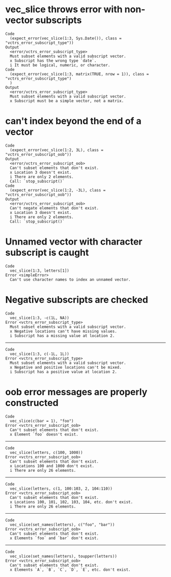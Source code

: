 # vec_slice throws error with non-vector subscripts

    Code
      (expect_error(vec_slice(1:3, Sys.Date()), class = "vctrs_error_subscript_type"))
    Output
      <error/vctrs_error_subscript_type>
      Must subset elements with a valid subscript vector.
      x Subscript has the wrong type `date`.
      i It must be logical, numeric, or character.
    Code
      (expect_error(vec_slice(1:3, matrix(TRUE, nrow = 1)), class = "vctrs_error_subscript_type")
      )
    Output
      <error/vctrs_error_subscript_type>
      Must subset elements with a valid subscript vector.
      x Subscript must be a simple vector, not a matrix.

# can't index beyond the end of a vector

    Code
      (expect_error(vec_slice(1:2, 3L), class = "vctrs_error_subscript_oob"))
    Output
      <error/vctrs_error_subscript_oob>
      Can't subset elements that don't exist.
      x Location 3 doesn't exist.
      i There are only 2 elements.
      Call: `stop_subscript()`
    Code
      (expect_error(vec_slice(1:2, -3L), class = "vctrs_error_subscript_oob"))
    Output
      <error/vctrs_error_subscript_oob>
      Can't negate elements that don't exist.
      x Location 3 doesn't exist.
      i There are only 2 elements.
      Call: `stop_subscript()`

# Unnamed vector with character subscript is caught

    Code
      vec_slice(1:3, letters[1])
    Error <simpleError>
      Can't use character names to index an unnamed vector.

# Negative subscripts are checked

    Code
      vec_slice(1:3, -c(1L, NA))
    Error <vctrs_error_subscript_type>
      Must subset elements with a valid subscript vector.
      x Negative locations can't have missing values.
      i Subscript has a missing value at location 2.

---

    Code
      vec_slice(1:3, c(-1L, 1L))
    Error <vctrs_error_subscript_type>
      Must subset elements with a valid subscript vector.
      x Negative and positive locations can't be mixed.
      i Subscript has a positive value at location 2.

# oob error messages are properly constructed

    Code
      vec_slice(c(bar = 1), "foo")
    Error <vctrs_error_subscript_oob>
      Can't subset elements that don't exist.
      x Element `foo` doesn't exist.

---

    Code
      vec_slice(letters, c(100, 1000))
    Error <vctrs_error_subscript_oob>
      Can't subset elements that don't exist.
      x Locations 100 and 1000 don't exist.
      i There are only 26 elements.

---

    Code
      vec_slice(letters, c(1, 100:103, 2, 104:110))
    Error <vctrs_error_subscript_oob>
      Can't subset elements that don't exist.
      x Locations 100, 101, 102, 103, 104, etc. don't exist.
      i There are only 26 elements.

---

    Code
      vec_slice(set_names(letters), c("foo", "bar"))
    Error <vctrs_error_subscript_oob>
      Can't subset elements that don't exist.
      x Elements `foo` and `bar` don't exist.

---

    Code
      vec_slice(set_names(letters), toupper(letters))
    Error <vctrs_error_subscript_oob>
      Can't subset elements that don't exist.
      x Elements `A`, `B`, `C`, `D`, `E`, etc. don't exist.

